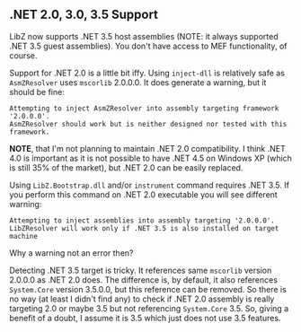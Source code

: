 ## .NET 2.0, 3.0, 3.5 Support
LibZ now supports .NET 3.5 host assemblies (NOTE: it always supported .NET 3.5 guest assemblies). You don't have access to MEF functionality, of course.

Support for .NET 2.0 is a little bit iffy. Using ```inject-dll``` is relatively safe as ```AsmZResolver``` uses ```mscorlib``` 2.0.0.0. It does generate a warning, but it should be fine:
```
Attempting to inject AsmZResolver into assembly targeting framework '2.0.0.0'.
AsmZResolver should work but is neither designed nor tested with this framework.
```
**NOTE**, that I'm not planning to maintain .NET 2.0 compatibility. 
I think .NET 4.0 is important as it is not possible to have .NET 4.5 on Windows XP (which is still 35% of the market), but .NET 2.0 can be easily replaced.

Using ```LibZ.Bootstrap.dll``` and/or ```instrument``` command requires .NET 3.5. If you perform this command on .NET 2.0 executable you will see different warning:
```
Attempting to inject assemblies into assembly targeting '2.0.0.0'.
LibZResolver will work only if .NET 3.5 is also installed on target machine
```
Why a warning not an error then?

Detecting .NET 3.5 target is tricky. It references same ```mscorlib``` version 2.0.0.0 as .NET 2.0 does. The difference is, by default, it also references ```System.Core``` version 3.5.0.0, but this reference can be removed. So there is no way (at least I didn't find any) to check if .NET 2.0 assembly is really targeting 2.0 or maybe 3.5 but not referencing ```System.Core``` 3.5. So, giving a benefit of a doubt, I assume it is 3.5 which just does not use 3.5 features.